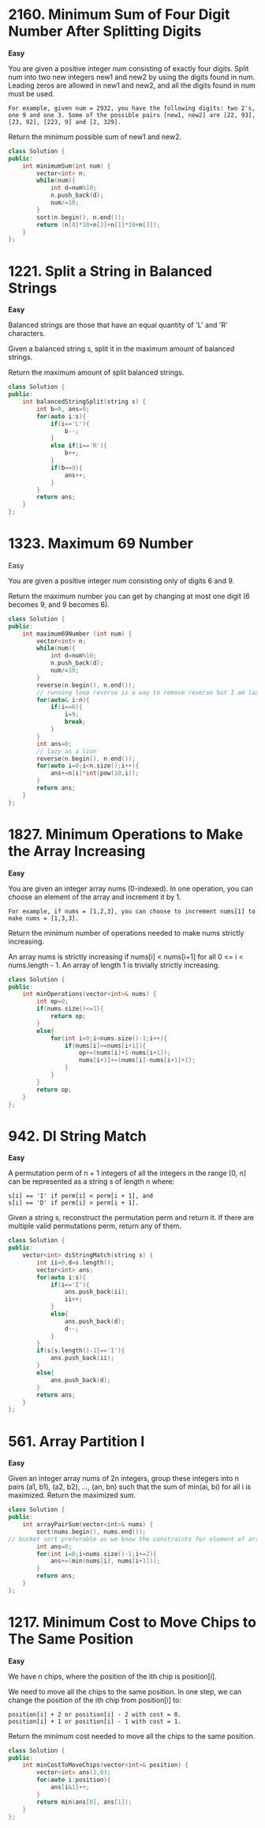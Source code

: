 # 2160. Minimum Sum of Four Digit Number After Splitting Digits
**Easy**

You are given a positive integer num consisting of exactly four digits. Split num into two new integers new1 and new2 by using the digits found in num. Leading zeros are allowed in new1 and new2, and all the digits found in num must be used.

    For example, given num = 2932, you have the following digits: two 2's, one 9 and one 3. Some of the possible pairs [new1, new2] are [22, 93], [23, 92], [223, 9] and [2, 329].

Return the minimum possible sum of new1 and new2.

```c++
class Solution {
public:
    int minimumSum(int num) {
        vector<int> n;
        while(num){
            int d=num%10;
            n.push_back(d);
            num/=10;
        }
        sort(n.begin(), n.end());
        return (n[0]*10+n[2]+n[1]*10+n[3]);
    }
};
```

# 1221. Split a String in Balanced Strings
**Easy**

Balanced strings are those that have an equal quantity of 'L' and 'R' characters.

Given a balanced string s, split it in the maximum amount of balanced strings.

Return the maximum amount of split balanced strings.

```c++
class Solution {
public:
    int balancedStringSplit(string s) {
        int b=0, ans=0;
        for(auto i:s){
            if(i=='L'){
                b--;
            }
            else if(i=='R'){
                b++;
            }
            if(b==0){
                ans++;
            }
        }
        return ans;
    }
};
```

# 1323. Maximum 69 Number
Easy

You are given a positive integer num consisting only of digits 6 and 9.

Return the maximum number you can get by changing at most one digit (6 becomes 9, and 9 becomes 6).

```c++
class Solution {
public:
    int maximum69Number (int num) {
        vector<int> n;
        while(num){
            int d=num%10;
            n.push_back(d);
            num/=10;
        }
        reverse(n.begin(), n.end()); 
        // running loop reverse is a way to remove reverse but I am lazy to write loops...
        for(auto& i:n){
            if(i==6){
                i=9;
                break;
            }
        }
        int ans=0;
        // lazy as a lion
        reverse(n.begin(), n.end());
        for(auto i=0;i<n.size();i++){
            ans+=n[i]*int(pow(10,i));
        }
        return ans;
    }
};
```

# 1827. Minimum Operations to Make the Array Increasing
**Easy**

You are given an integer array nums (0-indexed). In one operation, you can choose an element of the array and increment it by 1.

    For example, if nums = [1,2,3], you can choose to increment nums[1] to make nums = [1,3,3].

Return the minimum number of operations needed to make nums strictly increasing.

An array nums is strictly increasing if nums[i] < nums[i+1] for all 0 <= i < nums.length - 1. An array of length 1 is trivially strictly increasing.

```c++
class Solution {
public:
    int minOperations(vector<int>& nums) {
        int op=0;
        if(nums.size()<=1){
            return op;
        }
        else{
            for(int i=0;i<nums.size()-1;i++){
                if(nums[i]>=nums[i+1]){
                    op+=(nums[i]+1-nums[i+1]);
                    nums[i+1]+=(nums[i]-nums[i+1]+1);
                }   
            }
        }
        return op;
    }
};
```

# 942. DI String Match
**Easy**

A permutation perm of n + 1 integers of all the integers in the range [0, n] can be represented as a string s of length n where:

    s[i] == 'I' if perm[i] < perm[i + 1], and
    s[i] == 'D' if perm[i] > perm[i + 1].

Given a string s, reconstruct the permutation perm and return it. If there are multiple valid permutations perm, return any of them.
```c++
class Solution {
public:
    vector<int> diStringMatch(string s) {
        int ii=0,d=s.length();
        vector<int> ans;
        for(auto i:s){
            if(i=='I'){
                ans.push_back(ii);
                ii++;
            }
            else{
                ans.push_back(d);
                d--;
            }
        }
        if(s[s.length()-1]=='I'){
            ans.push_back(ii);
        }
        else{
            ans.push_back(d);
        }
        return ans;
    }
};
```

# 561. Array Partition I
**Easy**

Given an integer array nums of 2n integers, group these integers into n pairs (a1, b1), (a2, b2), ..., (an, bn) such that the sum of min(ai, bi) for all i is maximized. Return the maximized sum.

```c++
class Solution {
public:
    int arrayPairSum(vector<int>& nums) {
        sort(nums.begin(), nums.end());
// bucket sort preferable as we know the constraints for element of array -O(n) instead of O(n.logn)
        int ans=0;
        for(int i=0;i<nums.size()-1;i+=2){
            ans+=(min(nums[i], nums[i+1]));
        }
        return ans;
    }
};
```

# 1217. Minimum Cost to Move Chips to The Same Position
**Easy**

We have n chips, where the position of the ith chip is position[i].

We need to move all the chips to the same position. In one step, we can change the position of the ith chip from position[i] to:

    position[i] + 2 or position[i] - 2 with cost = 0.
    position[i] + 1 or position[i] - 1 with cost = 1.

Return the minimum cost needed to move all the chips to the same position.

```c++
class Solution {
public:
    int minCostToMoveChips(vector<int>& position) {
        vector<int> ans(2,0);
        for(auto i:position){
            ans[i&1]++;
        }
        return min(ans[0], ans[1]);
    }
};
```

# 

```c++

```